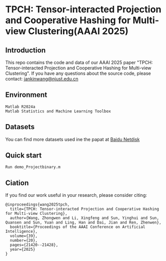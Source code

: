 # TPCH: Tensor-interacted Projection and Cooperative Hashing for Multi-view Clustering(AAAI 2025)
## Introduction
This repo contains the code and data of our AAAI 2025 paper "TPCH: Tensor-interacted Projection and Cooperative Hashing for Multi-view Clustering". If you have any questions about the source code, please contact: jankinwang@njust.edu.cn

## Environment
```
Matlab R2024a
Matlab Statistics and Machine Learning Toolbox
```

## Datasets
You can find more datasets used ine the papat at [Baidu Netdisk](https://pan.baidu.com/s/1Ss2Nt9zs3YwGSmQGJCZDFA?pwd=9rbd)

## Quick start
```
Run demo_Projectbinary.m
```

## Ciation
If you find our work useful in your research, please consider citing:
```
@inproceedings{wang2025tpch,
  title={TPCH: Tensor-interacted Projection and Cooperative Hashing for Multi-view Clustering},
  author={Wang, Zhongwen and Li, Xingfeng and Sun, Yinghui and Sun, Quansen and Sun, Yuan and Ling, Han and Dai, Jian and Ren, Zhenwen},
  booktitle={Proceedings of the AAAI Conference on Artificial Intelligence},
  volume={39},
  number={20},
  pages={21420--21428},
  year={2025}
}
```
